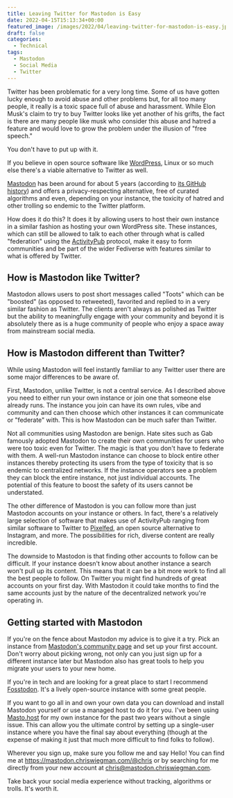 ```yaml
---
title: Leaving Twitter for Mastodon is Easy
date: 2022-04-15T15:13:34+00:00
featured_image: /images/2022/04/leaving-twitter-for-mastodon-is-easy.jpg
draft: false
categories:
  - Technical
tags:
  - Mastodon
  - Social Media
  - Twitter
---
```


Twitter has been problematic for a very long time. Some of us have gotten lucky enough to avoid abuse and other problems but, for all too many people, it really is a toxic space full of abuse and harassment. While Elon Musk's claim to try to buy Twitter looks like yet another of his grifts, the fact is there are many people like musk who consider this abuse and hatred a feature and would love to grow the problem under the illusion of "free speech."

You don't have to put up with it.

If you believe in open source software like [WordPress][1], Linux or so much else there's a viable alternative to Twitter as well.

[Mastodon][2] has been around for about 5 years (according to [its GitHub history][3]) and offers a privacy-respecting alternative, free of curated algorithms and even, depending on your instance, the toxicity of hatred and other trolling so endemic to the Twitter platform.

How does it do this? It does it by allowing users to host their own instance in a similar fashion as hosting your own WordPress site. These instances, which can still be allowed to talk to each other through what is called "federation" using the [ActivityPub][4] protocol, make it easy to form communities and be part of the wider Fediverse with features similar to what is offered by Twitter.

## How is Mastodon like Twitter?

Mastodon allows users to post short messages called "Toots" which can be "boosted" (as opposed to retweeted), favorited and replied to in a very similar fashion as Twitter. The clients aren't always as polished as Twitter but the ability to meaningfully engage with your community and beyond it is absolutely there as is a huge community of people who enjoy a space away from mainstream social media.

## How is Mastodon different than Twitter?

While using Mastodon will feel instantly familiar to any Twitter user there are some major differences to be aware of.

First, Mastodon, unlike Twitter, is not a central service. As I described above you need to either run your own instance or join one that someone else already runs. The instance you join can have its own rules, vibe and community and can then choose which other instances it can communicate or "federate" with. This is how Mastodon can be much safer than Twitter.

Not all communities using Mastodon are benign. Hate sites such as Gab famously adopted Mastodon to create their own communities for users who were too toxic even for Twitter. The magic is that you don't have to federate with them. A well-run Mastodon instance can choose to block entire other instances thereby protecting its users from the type of toxicity that is so endemic to centralized networks. If the instance operators see a problem they can block the entire instance, not just individual accounts. The potential of this feature to boost the safety of its users cannot be understated.

The other difference of Mastodon is you can follow more than just Mastodon accounts on your instance or others. In fact, there's a relatively large selection of software that makes use of ActivityPub ranging from similar software to Twitter to [Pixelfed][5], an open source alternative to Instagram, and more. The possibilities for rich, diverse content are really incredible.

The downside to Mastodon is that finding other accounts to follow can be difficult. If your instance doesn't know about another instance a search won't pull up its content. This means that it can be a bit more work to find all the best people to follow. On Twitter you might find hundreds of great accounts on your first day. With Mastodon it could take months to find the same accounts just by the nature of the decentralized network you're operating in.

## Getting started with Mastodon

If you're on the fence about Mastodon my advice is to give it a try. Pick an instance from [Mastodon's community page][6] and set up your first account. Don't worry about picking wrong, not only can you just sign up for a different instance later but Mastodon also has great tools to help you migrate your users to your new home.

If you're in tech and are looking for a great place to start I recommend [Fosstodon][7]. It's a lively open-source instance with some great people.

If you want to go all in and own your own data you can download and install Mastodon yourself or use a managed host to do it for you. I've been using [Masto.host][8] for my own instance for the past two years without a single issue. This can allow you the ultimate control by setting up a single-user instance where you have the final say about everything (though at the expense of making it just that much more difficult to find folks to follow).

Wherever you sign up, make sure you follow me and say Hello! You can find me at <https://mastodon.chriswiegman.com/@chris> or by searching for me directly from your new account at chris@mastodon.chriswiegman.com.

Take back your social media experience without tracking, algorithms or trolls. It's worth it.

 [1]: https://wordpress.org/
 [2]: https://joinmastodon.org/
 [3]: https://github.com/mastodon/mastodon
 [4]: https://www.w3.org/TR/activitypub/
 [5]: https://pixelfed.org/
 [6]: https://joinmastodon.org/communities
 [7]: https://fosstodon.org/
 [8]: https://masto.host/